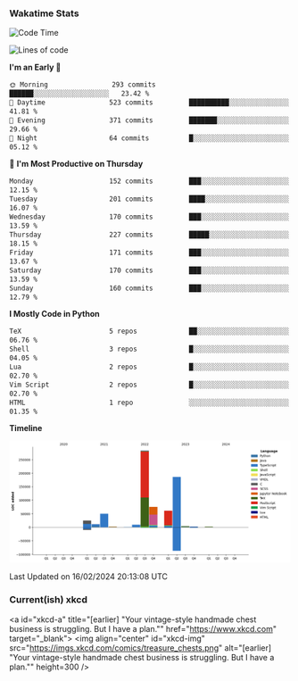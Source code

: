 ### Wakatime Stats
<!--START_SECTION:waka-->
![Code Time](http://img.shields.io/badge/Code%20Time-2%2C345%20hrs%2059%20mins-blue)

![Lines of code](https://img.shields.io/badge/From%20Hello%20World%20I%27ve%20Written-712.6%20thousand%20lines%20of%20code-blue)

**I'm an Early 🐤** 

```text
🌞 Morning                293 commits         ██████░░░░░░░░░░░░░░░░░░░   23.42 % 
🌆 Daytime                523 commits         ██████████░░░░░░░░░░░░░░░   41.81 % 
🌃 Evening                371 commits         ███████░░░░░░░░░░░░░░░░░░   29.66 % 
🌙 Night                  64 commits          █░░░░░░░░░░░░░░░░░░░░░░░░   05.12 % 
```
📅 **I'm Most Productive on Thursday** 

```text
Monday                   152 commits         ███░░░░░░░░░░░░░░░░░░░░░░   12.15 % 
Tuesday                  201 commits         ████░░░░░░░░░░░░░░░░░░░░░   16.07 % 
Wednesday                170 commits         ███░░░░░░░░░░░░░░░░░░░░░░   13.59 % 
Thursday                 227 commits         █████░░░░░░░░░░░░░░░░░░░░   18.15 % 
Friday                   171 commits         ███░░░░░░░░░░░░░░░░░░░░░░   13.67 % 
Saturday                 170 commits         ███░░░░░░░░░░░░░░░░░░░░░░   13.59 % 
Sunday                   160 commits         ███░░░░░░░░░░░░░░░░░░░░░░   12.79 % 
```


**I Mostly Code in Python** 

```text
TeX                      5 repos             ██░░░░░░░░░░░░░░░░░░░░░░░   06.76 % 
Shell                    3 repos             █░░░░░░░░░░░░░░░░░░░░░░░░   04.05 % 
Lua                      2 repos             █░░░░░░░░░░░░░░░░░░░░░░░░   02.70 % 
Vim Script               2 repos             █░░░░░░░░░░░░░░░░░░░░░░░░   02.70 % 
HTML                     1 repo              ░░░░░░░░░░░░░░░░░░░░░░░░░   01.35 % 
```



**Timeline**

![Lines of Code chart](https://raw.githubusercontent.com/joshuajeschek/joshuajeschek/main/assets/bar_graph.png)


 Last Updated on 16/02/2024 20:13:08 UTC
<!--END_SECTION:waka-->

### Current(ish) xkcd
<a id="xkcd-a" title="[earlier] "Your vintage-style handmade chest business is struggling. But I have a plan."" href="https://www.xkcd.com" target="_blank">
        <img align="center" id="xkcd-img" src="https://imgs.xkcd.com/comics/treasure_chests.png" alt="[earlier] "Your vintage-style handmade chest business is struggling. But I have a plan."" height=300 />
</a>
